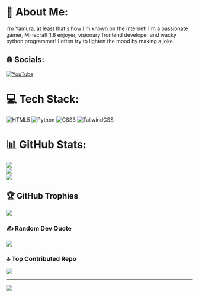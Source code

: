 # 💫 About Me:
I'm Yamura, at least that's how I'm known on the Internet! I'm a passionate gamer, Minecraft 1.8 enjoyer, visionary frontend developer and wacky python programmer! I often try to lighten the mood by making a joke.


## 🌐 Socials:
[![YouTube](https://img.shields.io/badge/YouTube-%23FF0000.svg?logo=YouTube&logoColor=white)](https://youtube.com/@UCyDLFx9J3mBna5CxMLK8Vhw) 

# 💻 Tech Stack:
![HTML5](https://img.shields.io/badge/html5-%23E34F26.svg?style=for-the-badge&logo=html5&logoColor=white) ![Python](https://img.shields.io/badge/python-3670A0?style=for-the-badge&logo=python&logoColor=ffdd54) ![CSS3](https://img.shields.io/badge/css3-%231572B6.svg?style=for-the-badge&logo=css3&logoColor=white) ![TailwindCSS](https://img.shields.io/badge/tailwindcss-%2338B2AC.svg?style=for-the-badge&logo=tailwind-css&logoColor=white)
# 📊 GitHub Stats:
![](https://github-readme-stats.vercel.app/api?username=Yxmura&theme=radical&hide_border=false&include_all_commits=true&count_private=true)<br/>
![](https://github-readme-streak-stats.herokuapp.com/?user=Yxmura&theme=radical&hide_border=false)<br/>
![](https://github-readme-stats.vercel.app/api/top-langs/?username=Yxmura&theme=radical&hide_border=false&include_all_commits=true&count_private=true&layout=compact)

## 🏆 GitHub Trophies
![](https://github-profile-trophy.vercel.app/?username=Yxmura&theme=radical&no-frame=false&no-bg=false&margin-w=4)

### ✍️ Random Dev Quote
![](https://quotes-github-readme.vercel.app/api?type=horizontal&theme=radical)

### 🔝 Top Contributed Repo
![](https://github-contributor-stats.vercel.app/api?username=Yxmura&limit=5&theme=dark&combine_all_yearly_contributions=true)

---
[![](https://visitcount.itsvg.in/api?id=Yxmura&icon=2&color=0)](https://visitcount.itsvg.in)

<!-- Proudly created with GPRM ( https://gprm.itsvg.in ) -->
